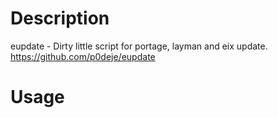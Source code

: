 # Description

eupdate - Dirty little script for portage, layman and eix update.
https://github.com/p0deje/eupdate

# Usage
